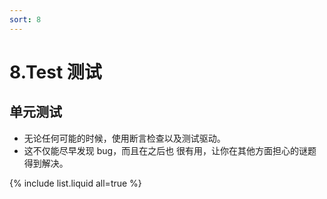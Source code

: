 ```yaml
---
sort: 8
---
```


# 8.Test 测试

## 单元测试

* 无论任何可能的时候，使用断言检查以及测试驱动。
* 这不仅能尽早发现 bug，而且在之后也 很有用，让你在其他方面担心的谜题得到解决。 

{% include list.liquid all=true %}
